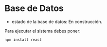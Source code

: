 <h1> Base de Datos</h1> 

- estado de la base de datos: En construcción.

Para ejecutar el sistema debes poner:

```npm install react```
